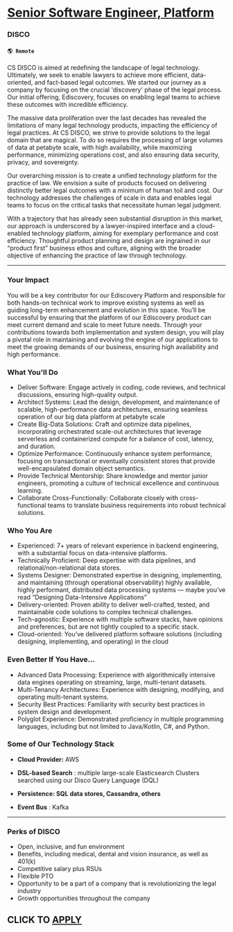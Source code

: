 # [Senior Software Engineer, Platform](https://www.remotewlb.com/apply/senior-software-engineer-platform-93110)  
### DISCO  
#### `🌎 Remote`  

CS DISCO is aimed at redefining the landscape of legal technology. Ultimately, we seek to enable lawyers to achieve more efficient, data-oriented, and fact-based legal outcomes. We started our journey as a company by focusing on the crucial 'discovery' phase of the legal process. Our initial offering, Ediscovery, focuses on enabling legal teams to achieve these outcomes with incredible efficiency.

The massive data proliferation over the last decades has revealed the limitations of many legal technology products, impacting the efficiency of legal practices. At CS DISCO, we strive to provide solutions to the legal domain that are magical. To do so requires the processing of large volumes of data at petabyte scale, with high availability, while maximizing performance, minimizing operations cost, and also ensuring data security, privacy, and sovereignty.

Our overarching mission is to create a unified technology platform for the practice of law. We envision a suite of products focused on delivering distinctly better legal outcomes with a minimum of human toil and cost. Our technology addresses the challenges of scale in data and enables legal teams to focus on the critical tasks that necessitate human legal judgment.

With a trajectory that has already seen substantial disruption in this market, our approach is underscored by a lawyer-inspired interface and a cloud-enabled technology platform, aiming for exemplary performance and cost efficiency. Thoughtful product planning and design are ingrained in our “product first” business ethos and culture, aligning with the broader objective of enhancing the practice of law through technology.

****

### **Your Impact**

You will be a key contributor for our Ediscovery Platform and responsible for both hands-on technical work to improve existing systems as well as guiding long-term enhancement and evolution in this space. You’ll be successful by ensuring that the platform of our Ediscovery product can meet current demand and scale to meet future needs. Through your contributions towards both implementation and system design, you will play a pivotal role in maintaining and evolving the engine of our applications to meet the growing demands of our business, ensuring high availability and high performance.

### **What You'll Do**

  * Deliver Software: Engage actively in coding, code reviews, and technical discussions, ensuring high-quality output.
  * Architect Systems: Lead the design, development, and maintenance of scalable, high-performance data architectures, ensuring seamless operation of our big data platform at petabyte scale
  * Create Big-Data Solutions: Craft and optimize data pipelines, incorporating orchestrated scale-out architectures that leverage serverless and containerized compute for a balance of cost, latency, and duration.
  * Optimize Performance: Continuously enhance system performance, focusing on transactional or eventually consistent stores that provide well-encapsulated domain object semantics.
  * Provide Technical Mentorship: Share knowledge and mentor junior engineers, promoting a culture of technical excellence and continuous learning.
  * Collaborate Cross-Functionally: Collaborate closely with cross-functional teams to translate business requirements into robust technical solutions.

### **Who You Are**

  * Experienced: 7+ years of relevant experience in backend engineering, with a substantial focus on data-intensive platforms.
  * Technically Proficient: Deep expertise with data pipelines, and relational/non-relational data stores.
  * Systems Designer: Demonstrated expertise in designing, implementing, and maintaining (through operational observability) highly available, highly performant, distributed data processing systems — maybe you’ve read “Designing Data-Intensive Applications”
  * Delivery-oriented: Proven ability to deliver well-crafted, tested, and maintainable code solutions to complex technical challenges.
  * Tech-agnostic: Experience with multiple software stacks, have opinions and preferences, but are not tightly coupled to a specific stack.
  * Cloud-oriented: You’ve delivered platform software solutions (including designing, implementing, and operating) in the cloud 

### **Even Better If You Have...**

  * Advanced Data Processing: Experience with algorithmically intensive data engines operating on streaming, large, multi-tenant datasets.
  * Multi-Tenancy Architectures: Experience with designing, modifying, and operating multi-tenant systems.
  * Security Best Practices: Familiarity with security best practices in system design and development.
  * Polyglot Experience: Demonstrated proficiency in multiple programming languages, including but not limited to Java/Kotlin, C#, and Python. 

### **Some of Our Technology Stack**

  * **Cloud Provider:** AWS
  * **DSL-based Search** : multiple large-scale Elasticsearch Clusters searched using our Disco Query Language (DQL)
  * **Persistence: SQL data stores, Cassandra, others**

  * **Event Bus** : Kafka

* * *

### **Perks of DISCO**

  * Open, inclusive, and fun environment
  * Benefits, including medical, dental and vision insurance, as well as 401(k) 
  * Competitive salary plus RSUs
  * Flexible PTO 
  * Opportunity to be a part of a company that is revolutionizing the legal industry
  * Growth opportunities throughout the company

  
## CLICK TO [APPLY](https://www.remotewlb.com/apply/senior-software-engineer-platform-93110)


